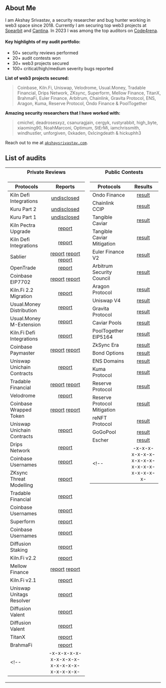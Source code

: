 ## About Me
I am Akshay Srivastav, a security researcher and bug hunter working in web3 space since 2018. Currently I am securing top web3 projects at [Spearbit](https://spearbit.com/) and [Cantina](https://cantina.xyz/u/AkshaySrivastav). In 2023 I was among the top auditors on [Code4rena](https://code4rena.com/leaderboard?timeframe=2023).

#### Key highlights of my audit portfolio:
- 50+ security reviews performed
- 20+ audit contests won
- 30+ web3 projects secured
- 100+ critical/high/medium severity bugs reported

**List of web3 projects secured:**

> Coinbase, Kiln.Fi, Uniswap, Velodrome, Usual.Money, Tradable Financial, Drips Network, ZKsync, Superform, Mellow Finance, TitanX, BrahmaFi, Euler Finance, Arbitrum, Chainlink, Gravita Protocol, ENS, Aragon, Kuma, Reserve Protocol, Ondo Finance & PoolTogether

**Amazing security researchers that I have worked with:**

> cmichel, deadrosesxyz, csanuragjain, cergyk, rustyrabbit, high_byte, xiaoming90, NoahMarconi, Optimum, StErMi, iamchrissmith, windhustler, unforgiven, 0xkaden, 0xIcingdeath & hickuphh3

Reach out to me at [`akshaysrivastav.com`](https://www.akshaysrivastav.com/).

## List of audits

<table>
<tr>
    <th style="text-align: center;">Private Reviews</th>
    <th style="text-align: center;">Public Contests</th>
</tr>

<tr>
<td valign="top">

| Protocols |  Reports |
|----------|:------:|
| Kiln Defi Integrations | [undisclosed]() |
| Kuru Part 2| [undisclosed]() |
| Kuru Part 1 | [undisclosed]() |
| Kiln Pectra Upgrade | [report](all-reports/kiln-pectra-upgrade-may-2025.pdf) |
| Kiln Defi Integrations | [report](all-reports/kiln-defi-integrations-apr-2025.pdf) |
| Sablier | [report](all-reports/sablier-airdrops-apr-2025.pdf) [report](all-reports/sablier-flow-apr-2025.pdf) [report](all-reports/sablier-lockup-apr-2025.pdf) |
| OpenTrade | [report](all-reports/opentrade-mar-2025.pdf) |
| Coinbase EIP7702 | [report](https://github.com/base/eip-7702-proxy/blob/main/audits/Cantina-February-2025.pdf) [report](all-reports/coinbase-eip7702-feb-2025.pdf) |
| Kiln.Fi 2.2 Migration | [report](all-reports/kiln-vsuite-2_2-jan-2025.pdf) |
| Usual.Money Distribution | [report](all-reports/usual-money-pegasus-jan-2025.pdf) |
| Usual.Money M-Extension | [report](all-reports/usual-money-m-extension-dec-2024.pdf) |
| Kiln.Fi Defi Integrations | [report](all-reports/kiln-defi-integrations-dec-2024.pdf) |
| Coinbase Paymaster | [report](https://cantina.xyz/portfolio/88b09402-6430-411e-80b0-857854fbe9f3) [report](all-reports/coinbase-paymaster-v2-nov-2024.pdf) |
| Uniswap Unichain Contracts | [report](all-reports/uniswap-unichain-contracts-nov-2024.pdf) |
| Tradable Financial | [report](https://cantina.xyz/portfolio/1783f5fe-2fde-4f26-9a92-3e910ea70282) [report](all-reports/tradablefinance-onchain-v2-oct-2024.pdf) |
| Velodrome | [report](all-reports/velodrome-superchain-oct-2024.pdf) |
| Coinbase Wrapped Token | [report](https://cantina.xyz/portfolio/4cfd2d25-e2ff-4f9d-b0d9-cf865731de17) [report](all-reports/coinbase-cBTC-oct-2024.pdf) |
| Uniswap Unichain Contracts  | [report](all-reports/uniswap-unichain-contracts-oct-2024.pdf) |
| Drips Network | [report](all-reports/drips-sep-2024.pdf) |
| Coinbase Usernames | [report](all-reports/coinbase-usernames-july-2024.pdf) |
| ZKsync Threat Modelling  | [report](all-reports/zksync-governance-threat-modelling-aug-2024.md) |
| Tradable Financial | [report](all-reports/tradablefinance-onchain-v2-jul-2024.pdf) |
| Coinbase Usernames | [report](all-reports/coinbase-usernames-july-2024.pdf) |
| Superform  | [report](all-reports/superform-core-jul-2024.pdf) |
| Coinbase Usernames | [report](all-reports/coinbase-usernames-june-2024.pdf) |
| Diffusion Staking  | [report](all-reports/diffusion-labs-blue-staking-apr-2024.md) |
| Kiln.Fi v2.2  | [report](all-reports/kiln-vsuite-2_2-apr-2024.pdf) |
| Mellow Finance  | [report](https://cantina.xyz/portfolio/72dfcce6-8b1b-4f5d-b5a7-657a40507b10) [report](all-reports/mellow-apr-2024.pdf) |
| Kiln.Fi v2.1  | [report](all-reports/kiln-vsuite-2_1-apr-2024.pdf) |
| Uniswap Unitags Resolver  | [report](all-reports/uniswap-unitags-resolver-jan-2024.pdf) |
| Diffusion Valent  | [report](all-reports/diffusion-labs-valent-jan-2024.md) |
| Diffusion Valent  | [report](all-reports/diffusion-labs-valent-dec-2023.md) |
| TitanX  | [report](all-reports/titanx-sep-2023.md) |
| BrahmaFi  | [report](all-reports/brahma-console-may-2023.md) |
<!-- | -x-x-x-x-x-x-x-x-x-x-x-x-x-x-x-x-x-x-x-x-  | -x-x-x-x-x-x- | -->

</td>
<td valign="top">

| Protocols  | Results |
|----------|:------:|
| Ondo Finance  | [result](https://code4rena.com/audits/2023-01-ondo-finance-contest) |
| Chainlink CCIP  | [result](https://code4rena.com/audits/2023-05-chainlink-cross-chain-services-ccip-and-arm-network) |
| Tangible Caviar  | [result](https://code4rena.com/audits/2023-08-tangible-caviar) |
| Tangible Caviar Mitigation  | [result](https://code4rena.com/audits/2023-09-tangible-caviar-mitigation-review) |
| Euler Finance V2 | [result](https://cantina.xyz/competitions/41306bb9-2bb8-4da6-95c3-66b85e11639f/leaderboard) |
| Arbitrum Security Council  | [result](https://code4rena.com/audits/2023-08-arbitrum-security-council-election-system) |
| Aragon Protocol  | [result](https://code4rena.com/audits/2023-03-aragon-protocol-contest) |
| Uniswap V4  | [result](https://cantina.xyz/competitions/e2cf6906-ec8b-4c78-a585-74ac90615659/leaderboard) |
| Gravita Protocol  | [result](https://app.hats.finance/audit-competitions/gravita-0xa9cb786e4d07117d11b4644f54c5a4f1567e3817/leaderboard) |
| Caviar Pools | [result](https://code4rena.com/audits/2023-04-caviar-private-pools) |
| PoolTogether EIP5164  | [result](https://code4rena.com/audits/2022-12-pooltogether-contest) |
| ZkSync Era | [result](https://code4rena.com/audits/2023-10-zksync-era) |
| Bond Options  | [result](https://audits.sherlock.xyz/contests/99/report) |
| ENS Domains | [result](https://code4rena.com/audits/2023-04-ens-contest) |
| Kuma Protocol | [result](https://code4rena.com/reports/2023-02-kuma) |
| Reserve Protocol | [result](https://code4rena.com/audits/2023-01-reserve-contest) |
| Reserve Protocol Mitigation  | [result](https://code4rena.com/audits/2023-02-reserve-versus-mitigation-contest) |
| reNFT Protocol | [result](https://code4rena.com/audits/2024-01-renft) |
| GoGoPool  | [result](https://code4rena.com/audits/2022-12-gogopool-contest) |
| Escher  | [result](https://code4rena.com/audits/2022-12-escher-contest) |
<!-- | -x-x-x-x-x-x-x-x-x-x-x-x-x-x-x-x-x-x-x-x-  | -x-x-x-x-x-x- | -->

</td>
</tr>
</table>
